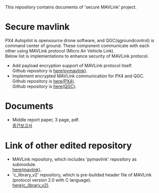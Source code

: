 This repository contains documents of 'secure MAVLink' project.

# Secure mavlink
PX4 Autopilot is opensource drone software, and QGC(qgroundcontrol) is command center of ground. These component communicate with each other using MAVLink protocol (Micro Air Vehicle Link).  
Below list is implementations to enhance security of MAVLink protocol.  
* Add payload encryption support of MAVLink protocol itself.  
Github repository is [here(pymavlink)](https://github.com/Lumy0726/pymavlink/).  
* Implement encrypted MAVLink communication for PX4 and QGC.  
Github repository is [here(PX4)](https://github.com/Lumy0726/PX4-Autopilot/).  
Github repository is [here(QGC)](https://github.com/Lumy0726/qgroundcontrol/).  

# Documents
* Middle report paper, 3 page, pdf.  
[중간보고서](./report_middle.pdf)  

# Link of other edited repository
* MAVLink repository, which includes 'pymavlink' repository as submodule.  
[here(mavlink)](https://github.com/Lumy0726/mavlink/).  
* 'c_library_v2' repository, which is pre-builded header file of MAVLink (protocol version 2.0 with C language).  
[here(c_library_v2)](https://github.com/Lumy0726/c_library_v2/).  
